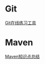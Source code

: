 # Git

[Git在线练习工具](https://learngitbranching.js.org/)

# Maven

[Maven知识点总结](https://www.cnblogs.com/erlie/p/12222684.html)

